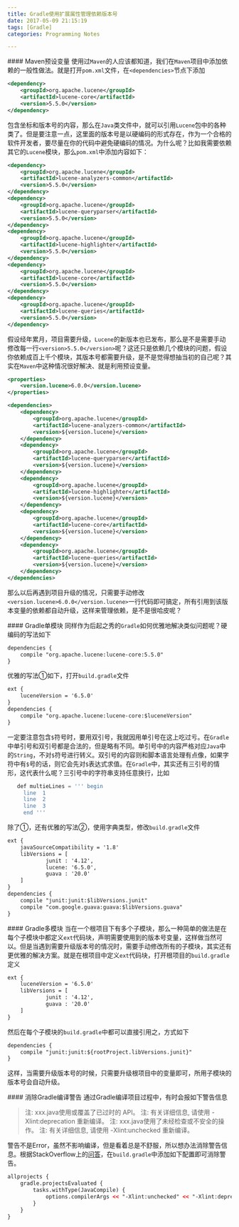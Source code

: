```yaml
---
title: Gradle使用扩展属性管理依赖版本号
date: 2017-05-09 21:15:19
tags: [Gradle]
categories: Programming Notes

---
```


#### Maven预设变量
使用过`Maven`的人应该都知道，我们在`Maven`项目中添加依赖的一般性做法。就是打开`pom.xml`文件，在`<dependencies>`节点下添加
```xml
<dependency>
    <groupId>org.apache.lucene</groupId>
    <artifactId>lucene-core</artifactId>
    <version>5.5.0</version>
</dependency>
```
包含坐标和版本号的内容，那么在`Java`类文件中，就可以引用`Lucene`包中的各种类了。但是要注意一点，这里面的版本号是以硬编码的形式存在，作为一个合格的软件开发者，要尽量在你的代码中避免硬编码的情况。为什么呢？比如我需要依赖其它的`Lucene`模块，那么`pom.xml`中添加内容如下：
```xml
<dependency>
    <groupId>org.apache.lucene</groupId>
    <artifactId>lucene-analyzers-common</artifactId>
    <version>5.5.0</version>
</dependency>
<dependency>
    <groupId>org.apache.lucene</groupId>
    <artifactId>lucene-queryparser</artifactId>
    <version>5.5.0</version>
</dependency>
<dependency>
    <groupId>org.apache.lucene</groupId>
    <artifactId>lucene-highlighter</artifactId>
    <version>5.5.0</version>
</dependency>
<dependency>
    <groupId>org.apache.lucene</groupId>
    <artifactId>lucene-core</artifactId>
    <version>5.5.0</version>
</dependency>
<dependency>
    <groupId>org.apache.lucene</groupId>
    <artifactId>lucene-queries</artifactId>
    <version>5.5.0</version>
</dependency>
```
假设经年累月，项目需要升级，`Lucene`的新版本也已发布，那么是不是需要手动修改每一行`<version>5.5.0</version>`呢？这还只是依赖几个模块的问题，假设你依赖成百上千个模块，其版本号都需要升级，是不是觉得想抽当初的自己呢？其实在`Maven`中这种情况很好解决、就是利用预设变量。

```xml
<properties>
    <version.lucene>6.0.0</version.lucene>
</properties>

<dependencies>
    <dependency>
        <groupId>org.apache.lucene</groupId>
        <artifactId>lucene-analyzers-common</artifactId>
        <version>${version.lucene}</version>
    </dependency>
    <dependency>
        <groupId>org.apache.lucene</groupId>
        <artifactId>lucene-queryparser</artifactId>
        <version>${version.lucene}</version>
    </dependency>
    <dependency>
        <groupId>org.apache.lucene</groupId>
        <artifactId>lucene-highlighter</artifactId>
        <version>${version.lucene}</version>
    </dependency>
    <dependency>
        <groupId>org.apache.lucene</groupId>
        <artifactId>lucene-core</artifactId>
        <version>${version.lucene}</version>
    </dependency>
    <dependency>
        <groupId>org.apache.lucene</groupId>
        <artifactId>lucene-queries</artifactId>
        <version>${version.lucene}</version>
    </dependency>
</dependencies>
```
那么以后再遇到项目升级的情况，只需要手动修改`<version.lucene>6.0.0</version.lucene>`一行代码即可搞定，所有引用到该版本变量的依赖都自动升级，这样来管理依赖，是不是很哈皮呢？

#### Gradle单模块
同样作为后起之秀的`Gradle`如何优雅地解决类似问题呢？硬编码的写法如下
```xml
dependencies {
    compile "org.apache.lucene:lucene-core:5.5.0"
}
```
优雅的写法①如下，打开`build.gradle`文件
```xml
ext {
    luceneVersion = '6.5.0'
}
dependencies {
    compile "org.apache.lucene:lucene-core:$luceneVersion"
}
```
一定要注意包含`$`符号时，要用双引号，我就因用单引号在这上吃过亏。在`Gradle`中单引号和双引号都是合法的，但是略有不同。单引号中的内容严格对应`Java`中的`String`，不对`$`符号进行转义。双引号的内容则和脚本语言处理有点像，如果字符中有`$`号的话，则它会先对`$`表达式求值。在`Gradle`中，其实还有三引号的情形，这代表什么呢？三引号中的字符串支持任意换行，比如
```gradle
   def multieLines = ''' begin
     line  1
     line  2
     line  3
     end '''
```

除了①，还有优雅的写法②，使用字典类型，修改`build.gradle`文件
```xml
ext {
    javaSourceCompatibility = '1.8'
    libVersions = [
            junit : '4.12',
            lucene: '6.5.0',
            guava : '20.0'
    ]
}
dependencies {
    compile "junit:junit:$libVersions.junit"
    compile "com.google.guava:guava:$libVersions.guava"
}
```

#### Gradle多模块
当在一个根项目下有多个子模块，那么一种简单的做法是在每个子模块中都定义`ext`代码块，声明需要使用到的版本号变量，这样做当然可以。但是当遇到需要升级版本号的情况时，需要手动修改所有的子模块，其实还有更优雅的解决方案。就是在根项目中定义`ext`代码块，打开根项目的`build.gradle`定义
```xml
ext {
    luceneVersion = '6.5.0'
    libVersions = [
            junit : '4.12',
            guava : '20.0'
    ]
}
```
然后在每个子模块的`build.gradle`中都可以直接引用之，方式如下
```xml
dependencies {
    compile "junit:junit:${rootProject.libVersions.junit}"
}
```
这样，当需要升级版本号的时候，只需要升级根项目中的变量即可，所用子模块的版本号会自动升级。

#### 消除Gradle编译警告
通过Gradle编译项目过程中，有时会报如下警告信息

>注: xxx.java使用或覆盖了已过时的 API。
注: 有关详细信息, 请使用 -Xlint:deprecation 重新编译。
注: xxx.java使用了未经检查或不安全的操作。
注: 有关详细信息, 请使用 -Xlint:unchecked 重新编译。

警告不是Error，虽然不影响编译，但是看着总是不舒服，所以想办法消除警告信息。根据StackOverflow上的[问答](http://stackoverflow.com/questions/18689365/how-to-add-xlintunchecked-to-my-android-gradle-based-project)，在`build.gradle`中添加如下配置即可消除警告。
```xml
allprojects {
    gradle.projectsEvaluated {
        tasks.withType(JavaCompile) {
            options.compilerArgs << "-Xlint:unchecked" << "-Xlint:deprecation"
        }
    }
}
```